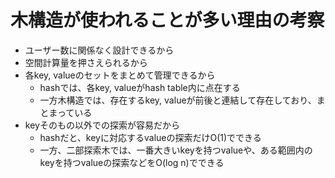 木構造が使われることが多い理由の考察
=

* ユーザー数に関係なく設計できるから
* 空間計算量を押さえられるから
* 各key, valueのセットをまとめて管理できるから
    * hashでは、各key, valueがhash table内に点在する
    * 一方木構造では、存在するkey, valueが前後と連結して存在しており、まとまっている
* keyそのもの以外での探索が容易だから
    * hashだと、keyに対応するvalueの探索だけO(1)でできる
    * 一方、二部探索木では、一番大きいkeyを持つvalueや、ある範囲内のkeyを持つvalueの探索などをO(log n)でできる
